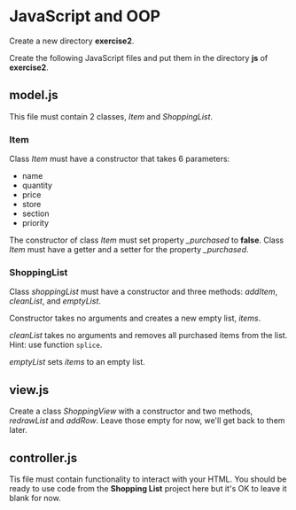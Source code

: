 # JavaScript and OOP

Create a new directory **exercise2**.

Create the following JavaScript files and put them in the directory **js** of **exercise2**.

## model.js

This file must contain 2 classes, *Item* and *ShoppingList*.

### Item

Class *Item* must have a constructor that takes 6 parameters:

* name
* quantity
* price
* store
* section
* priority

The constructor of class *Item* must set property *_purchased* to **false**. Class *Item* must have a getter and a setter for the property *_purchased*.

### ShoppingList

Class *shoppingList* must have a constructor and three methods: *addItem*, *cleanList*, and *emptyList*.

Constructor takes no arguments and creates a new empty list, *items*.

*cleanList* takes no arguments and removes all purchased items from the list. Hint: use function `splice`.

*emptyList* sets *items* to an empty list.

## view.js

Create a class *ShoppingView* with a constructor and two methods, *redrawList* and *addRow*. Leave those empty for now, we'll get back to them later.

## controller.js

Tis file must contain functionality to interact with your HTML. You should be ready to use code from the **Shopping List** project here but it's OK to leave it blank for now.